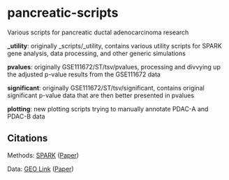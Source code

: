 # pancreatic-scripts
Various scripts for pancreatic ductal adenocarcinoma research

**_utility**: originally _scripts/_utility, contains various utility scripts for SPARK gene analysis, data processing, and other generic simulations

**pvalues**: originally GSE111672/ST/tsv/pvalues, processing and divvying up the adjusted p-value results from the GSE111672 data

**significant**: originally GSE111672/ST/tsv/significant, contains original significant p-value data that are then better presented in pvalues

**plotting**: new plotting scripts trying to manually annotate PDAC-A and PDAC-B data

## Citations

Methods: [SPARK](https://github.com/xzhoulab/SPARK) ([Paper](https://doi.org/10.1038/s41592-019-0701-7)) 

Data: [GEO Link](https://www.ncbi.nlm.nih.gov/geo/query/acc.cgi?acc=GSE111672) ([Paper](https://doi.org/10.1038/s41587-019-0392-8))
